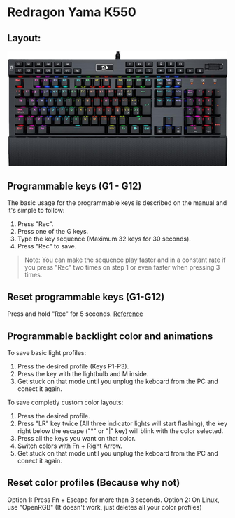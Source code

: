 # Redragon Yama K550
## Layout:
![image of the redragon yama K550](redragon-yama-k550.jpg "Keyboard Layout")

## Programmable keys (G1 - G12)
The basic usage for the programmable keys is described on the manual and it's simple to follow:
1. Press "Rec".
2. Press one of the G keys.
3. Type the key sequence (Maximum 32 keys for 30 seconds).
4. Press "Rec" to save.

> Note: You can make the sequence play faster and in a constant rate if you press "Rec" two times on step 1 or even faster when pressing 3 times.

## Reset programmable keys (G1-G12)
Press and hold "Rec" for 5 seconds. [Reference](https://linustechtips.com/topic/770908-k550-yama-mechanical-gaming-keyboard-review-best-budget-board/)

## Programmable backlight color and animations
To save basic light profiles:
1. Press the desired profile (Keys P1-P3).
2. Press the key with the lightbulb and M inside.
3. Get stuck on that mode until you unplug the keboard from the PC and conect it again.

To save completly custom color layouts:
1. Press the desired profile.
2. Press "LR" key twice (All three indicator lights will start flashing), the key right below the escape ("°" or "|" key) will blink with the color selected.
3. Press all the keys you want on that color.
4. Switch colors with Fn + Right Arrow.
6. Get stuck on that mode until you unplug the keboard from the PC and conect it again.

## Reset color profiles (Because why not)
Option 1: Press Fn + Escape for more than 3 seconds.
Option 2: On Linux, use "OpenRGB" (It doesn't work, just deletes all your color profiles)
